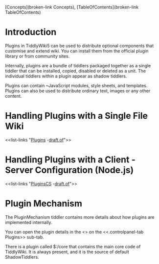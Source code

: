 [Concepts](broken-link Concepts), [TableOfContents](broken-link TableOfContents)

# Introduction

Plugins in TiddlyWiki5 can be used to distribute optional components that customise and extend wiki. You can install them from the official plugin library or from community sites.

Internally, plugins are a bundle of tiddlers packaged together as a single tiddler that can be installed, copied, disabled or deleted as a unit. The individual tiddlers within a plugin appear as shadow tiddlers. 

Plugins can contain ~JavaScript modules, style sheets, and templates. Plugins can also be used to distribute ordinary text, images or any other content.

# Handling Plugins with a Single File Wiki

<<list-links "[Plugins](tiddlywiki://Plugins) -[draft.of](tiddlywiki://draft.of)">>

# Handling Plugins with a Client - Server Configuration (Node.js)

<<list-links "[PluginsCS](tiddlywiki://PluginsCS) -[draft.of](tiddlywiki://draft.of)">>

# Plugin Mechanism

The PluginMechanism tiddler contains more details about how plugins are implemented internally. 

You can open the plugin details in the <<controlPanel-plugin-link>> on the <<.controlpanel-tab Plugins>> sub-tab.

There is a plugin called $:/core that contains the main core code of TiddlyWiki. It is always present, and it is the source of default ShadowTiddlers.